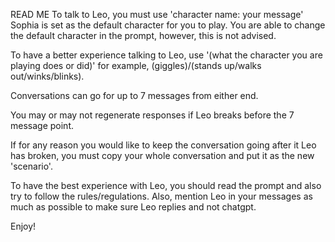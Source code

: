 READ ME
To talk to Leo, you must use 'character name: your message'
Sophia is set as the default character for you to play.
You are able to change the default character in the prompt, however, this is not advised.

To have a better experience talking to Leo, use '(what the character you are playing does or did)' for example, (giggles)/(stands up/walks out/winks/blinks).

Conversations can go for up to 7 messages from either end. 

You may or may not regenerate responses if Leo breaks before the 7 message point.

If for any reason you would like to keep the conversation going after it Leo has broken, you must copy your whole conversation and put it as the new 'scenario'.

To have the best experience with Leo, you should read the prompt and also try to follow the rules/regulations.
Also, mention Leo in your messages as much as possible to make sure Leo replies and not chatgpt.

Enjoy!
